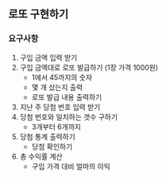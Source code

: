 ## 로또 구현하기

### 요구사항

1. 구입 금액 입력 받기
2. 구입 금액대로 로또 발급하기 (1장 가격 1000원)
    - 1에서 45까지의 숫자
    - 몇 개 샀는지 출력
    - 로또 발급 내용 출력하기
3. 지난 주 당첨 번호 입력 받기
4. 당첨 번호와 일치하는 갯수 구하기
    - 3개부터 6개까지
5. 당첨 통계 출력하기
   - 당첨 확인하기
6. 총 수익률 계산
    - 구입 가격 대비 얼마의 이익
